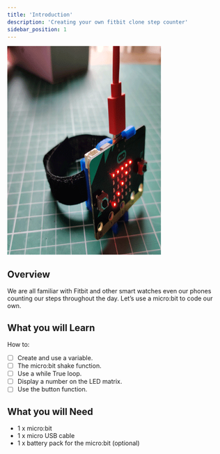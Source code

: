```yaml
---
title: 'Introduction'
description: 'Creating your own fitbit clone step counter'
sidebar_position: 1
---
```


![FitBit Clone cover](./img/counter.png)

## Overview

We are all familiar with Fitbit and other smart watches even our phones counting our steps throughout the day. Let’s use a micro:bit to code our own.

## What you will Learn

How to:

- [ ] Create and use a variable.
- [ ] The micro:bit shake function.
- [ ] Use a while True loop.
- [ ] Display a number on the LED matrix.
- [ ] Use the button function.

## What you will Need

- 1 x micro:bit
- 1 x micro USB cable
- 1 x battery pack for the micro:bit (optional)